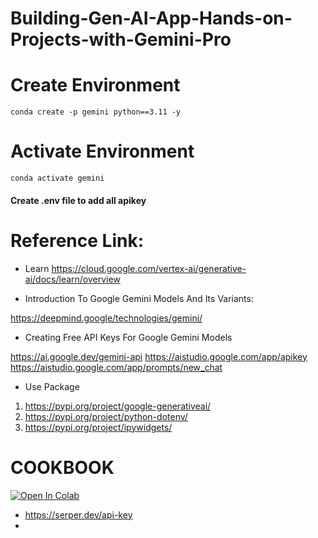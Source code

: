 # Building-Gen-AI-App-Hands-on-Projects-with-Gemini-Pro

# Create Environment 

```
conda create -p gemini python==3.11 -y

```
# Activate Environment

```
conda activate gemini
```

#### Create .env file to add all apikey 

# Reference Link:

- Learn 
https://cloud.google.com/vertex-ai/generative-ai/docs/learn/overview

- Introduction To Google Gemini Models And Its Variants:

https://deepmind.google/technologies/gemini/

- Creating Free API Keys For Google Gemini Models

https://ai.google.dev/gemini-api
https://aistudio.google.com/app/apikey
https://aistudio.google.com/app/prompts/new_chat

- Use Package 
1. https://pypi.org/project/google-generativeai/
2. https://pypi.org/project/python-dotenv/
3. https://pypi.org/project/ipywidgets/

# COOKBOOK 

[![Open In Colab](https://colab.research.google.com/assets/colab-badge.svg)](/Users/hackthebox/Downloads/Building-Gen-AI-App-Hands-on-Projects-with-Gemini-Pro/all_gemini_model.ipynb)

- https://serper.dev/api-key
- 